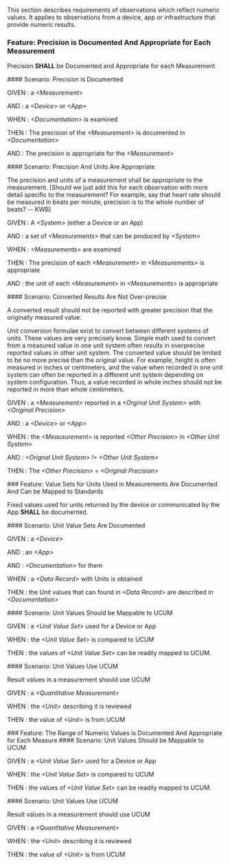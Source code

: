 This section describes requirements of observations which reflect numeric values.  It
applies to observations from a device, app or infrastructure that provide numeric
results.
<span id='precision-is-documented-and-appropriate-for-each-measurement'/>
### <span class='glyphicon text-success glyphicon-phone'/> <span class='glyphicon text-success glyphicon-dashboard'/> Feature: Precision is Documented And Appropriate for Each Measurement

Precision **SHALL** be Documented and Appropriate for each Measurement


<span id='precision-is-documented'/>
#### <span class='glyphicon text-success glyphicon-phone'/> <span class='glyphicon text-success glyphicon-dashboard'/> Scenario: Precision is Documented


GIVEN
: a <i>&lt;Measurement&gt;</i>

   AND
   : a <i>&lt;Device&gt;</i> or <i>&lt;App&gt;</i>

WHEN
: <i>&lt;Documentation&gt;</i> is examined

THEN
: The precision of the <i>&lt;Measurement&gt;</i> is documented in <i>&lt;Documentation&gt;</i>

   AND
   : The precision is appropriate for the <i>&lt;Measurement&gt;</i>


<span id='precision-and-units-are-appropriate'/>
#### <span class='glyphicon text-success glyphicon-phone'/> <span class='glyphicon text-success glyphicon-dashboard'/> Scenario: Precision And Units Are Appropriate

 The precision and units of a measurement shall be appropriate to the measurement.
 [Should we just add this for each observation with more detail specific
  to the measurement? For example, say that heart rate should be measured
  in beats per minute, precision is to the whole number of beats? -- KWB]

GIVEN
: A <i>&lt;System&gt;</i> (either a Device or an App)

   AND
   : a set of <i>&lt;Measurements&gt;</i> that can be produced by <i>&lt;System&gt;</i>

WHEN
: <i>&lt;Measurements&gt;</i> are examined

THEN
: The precision of each <i>&lt;Measurement&gt;</i> in <i>&lt;Measurements&gt;</i> is appropriate

   AND
   : the unit of each <i>&lt;Measurement&gt;</i> in <i>&lt;Measurements&gt;</i> is appropriate


<span id='converted-results-are-not-over-precise'/>
#### <span class='glyphicon text-info glyphicon-phone'/> <span class='glyphicon text-info glyphicon-dashboard'/> Scenario: Converted Results Are Not Over-precise

A converted result should not be reported with greater precision that the originally measured value.

Unit conversion formulae exist to convert between different systems of units.  These values
are very precisely know. Simple math used to convert from a measured value in one unit system
often results in overprecise reported values in other unit system.  The converted value should be
limited to be no more precise than the original value.  For example, height is often measured
in inches or centimeters, and the value when recorded in one unit system can often be reported
in a different unit system depending on system configuration.  Thus, a value recorded in whole inches
should not be reported in more than whole centimeters.

GIVEN
: a <i>&lt;Measurement&gt;</i> reported in a <i>&lt;Orginal Unit System&gt;</i> with <i>&lt;Original Precision&gt;</i>

   AND
   : a <i>&lt;Device&gt;</i> or <i>&lt;App&gt;</i>

WHEN
: the <i>&lt;Meausurement&gt;</i> is reported <i>&lt;Other Precision&gt;</i> in <i>&lt;Other Unit System&gt;</i>

   AND
   : <i>&lt;Orignal Unit System&gt;</i> != <i>&lt;Other Unit System&gt;</i>

THEN
: The <i>&lt;Other Precision&gt;</i> = <i>&lt;Original Precision&gt;</i>


<span id='value-sets-for-units-used-in-measurements-are-documented-and-can-be-mapped-to-standards'/>
### <span class='glyphicon glyphicon-phone'/> <span class='glyphicon glyphicon-dashboard'/> Feature: Value Sets for Units Used in Measurements Are Documented And Can be Mapped to Standards

Fixed values used for units returned by the device or communicated by the App **SHALL** be documented.


<span id='unit-value-sets-are-documented'/>
#### <span class='glyphicon text-success glyphicon-phone'/> <span class='glyphicon text-success glyphicon-dashboard'/> Scenario: Unit Value Sets Are Documented


GIVEN
: a <i>&lt;Device&gt;</i>

   AND
   : an <i>&lt;App&gt;</i>

   AND
   : <i>&lt;Documentation&gt;</i> for them

WHEN
: a <i>&lt;Data Record&gt;</i> with Units is obtained

THEN
: the Unit values that can found in <i>&lt;Data Record&gt;</i> are described in <i>&lt;Documentation&gt;</i>


<span id='unit-values-should-be-mappable-to-ucum'/>
#### <span class='glyphicon text-success glyphicon-phone'/> <span class='glyphicon text-success glyphicon-dashboard'/> Scenario: Unit Values Should be Mappable to UCUM


GIVEN
: a <i>&lt;Unit Value Set&gt;</i> used for a Device or App

WHEN
: the <i>&lt;Unit Value Set&gt;</i> is compared to UCUM

THEN
: the values of <i>&lt;Unit Value Set&gt;</i> can be readily mapped to UCUM.


<span id='unit-values-use-ucum'/>
#### <span class='glyphicon text-info glyphicon-phone'/> <span class='glyphicon text-info glyphicon-dashboard'/> Scenario: Unit Values Use UCUM

Result values in a measurement should use UCUM

GIVEN
: a <i>&lt;Quantitative Measurement&gt;</i>

WHEN
: the <i>&lt;Unit&gt;</i> describing it is reviewed

THEN
: the value of <i>&lt;Unit&gt;</i> is from UCUM


<span id='the-range-of-numeric-values-is-documented-and-appropriate-for-each-measure'/>
### <span class='glyphicon text-info glyphicon-phone'/> <span class='glyphicon text-info glyphicon-dashboard'/> Feature: The Range of Numeric Values is Documented And Appropriate for Each Measure


<span id='unit-values-should-be-mappable-to-ucum'/>
#### <span class='glyphicon text-success glyphicon-phone'/> <span class='glyphicon text-success glyphicon-dashboard'/> Scenario: Unit Values Should be Mappable to UCUM


GIVEN
: a <i>&lt;Unit Value Set&gt;</i> used for a Device or App

WHEN
: the <i>&lt;Unit Value Set&gt;</i> is compared to UCUM

THEN
: the values of <i>&lt;Unit Value Set&gt;</i> can be readily mapped to UCUM.


<span id='unit-values-use-ucum'/>
#### <span class='glyphicon text-info glyphicon-phone'/> <span class='glyphicon text-info glyphicon-dashboard'/> Scenario: Unit Values Use UCUM

Result values in a measurement should use UCUM

GIVEN
: a <i>&lt;Quantitative Measurement&gt;</i>

WHEN
: the <i>&lt;Unit&gt;</i> describing it is reviewed

THEN
: the value of <i>&lt;Unit&gt;</i> is from UCUM

